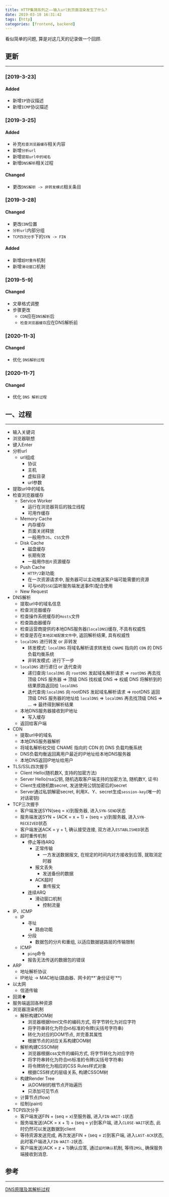 ```yaml
---
title: HTTP集锦系列之——输入url到页面渲染发生了什么?
date: 2019-03-18 16:31:42
tags: [http]
categories: [frontend, backend]
---
```


看似简单的问题, 算是对这几天的记录做一个回顾.


<!-- more -->


## 更新

------

### [2019-3-23]

#### Added

- 新增`IP`协议描述
- 新增`ICMP`协议描述

### [2019-3-25]

#### Added

- 补充`检查浏览器缓存`相关内容
- 新增`分析url`
- 新增`提取url中的域名`
- 新增`DNS解析`相关过程

#### Changed

- 更改`DNS解析 -> 非转发模式`相关条目

### [2019-3-28]

#### Changed

- 更改`CDN`位置
- `分析url`内部分组
- `TCP四次分手`下的`SYN -> FIN`

#### Added

- 新增`超时重传`机制
- 新增`滑动窗口`机制

### [2019-5-9]

#### Changed

- 文章格式调整
- 步骤更改
  - `CDN`应在`DNS解析`后
  - `检查浏览器缓存`应在DNS解析前

### [2020-11-3]

#### Changed

- 优化 `DNS解析过程`

### [2020-11-7]

#### Changed

- 优化 `DNS 解析过程`

## 一、过程

------

- 输入关键词
- 浏览器联想
- 键入Enter
- 分析url
  - url组成
    - 协议
    - 主机
    - 虚拟目录
    - url参数
- 提取url中的域名
- 检查浏览器缓存
  - Service Worker
    - 运行在浏览器背后的独立线程
    - 可用作缓存
  - Memory Cache
    - 内存缓存
    - 页面关闭释放
    - 一般用作`JS`、`CSS`文件
  - Disk Cache
    - 磁盘缓存
    - 长期有效
    - 一般用作`图片`资源缓存
  - Push Cache
    - `HTTP/2`新功能
    - 在一次资源请求中, 服务器可以主动推送客户端可能需要的资源
    - 可与`H5`的`SSE`(监听服务端发送事件)配合使用
  - New Request
- DNS解析
  - 提取url中的域名信息
  - 检查浏览器缓存
  - 检查操作系统缓存的`Hosts`文件
  - 检查路由器缓存
  - 检查运营商提供的本地DNS服务器(`localDNS`)缓存, 不具有权威性
  - 检查是否在`本地区域配置文件`中, 返回解析结果, 具有权威性
  - `localDNS` 进行转发 or 非转发
    - 转发模式: `localDNS` 将域名解析请求转发给 `CNAME` 指向的 `CDN` 的 DNS 负载均衡系统
    - 非转发模式: 进行下一步
  - `localDNS` 进行递归 or 迭代查询
    - 递归查询:`localDNS` 向 `rootDNS` 发起域名解析请求 => `rootDNS` 再去找顶级 DNS 服务器 => 顶级 DNS 找权威 DNS => 权威 DNS 将解析到的结果原路返回给 `localDNS`
    - 迭代查询:`localDNS` 向 rootDNS 发起域名解析请求 => rootDNS 返回顶级 DNS 服务器的地址给 `localDNS` => `localDNS` 再去找顶级 DNS => ... => 最终得到解析结果
  - 本地DNS服务器接收到IP地址
    - 写入缓存
  - 返回给客户端
- CDN
  - 提取url中的域名
  - 本地DNS服务器解析
  - 将域名解析权交给 CNAME 指向的 CDN 的 DNS 负载均衡系统
  - DNS负载均衡返回离用户最近的IP地址给本地DNS服务器
  - 本地DNS返回IP地址给用户
- TLS/SSL四次握手
  - Client Hello(随机数X, 支持的加密方法)
  - Server Hello(rsa公钥, 随机选取客户端支持的加密方法, 随机数Y, 证书)
  - Client生成随机数secret, 发送使用公钥加密后的secret
  - Server通过私钥解密secret, 利用X、Y、secret生成`session-key`(唯一的对话密钥)
- TCP三次握手
  - 客户端发送SYN(seq = x)到服务器, 进入`SYN-SEND`状态
  - 服务端发送SYN + (ACK = x + 1) + (seq = y)到服务器, 进入`SYN-RECEIVED`状态
  - 客户端发送ACK = y + 1, 确认接受连接, 双方进入`ESTABLISHED`状态
  - 超时重传机制
    - 停止等待ARQ
      - 正常传输
        - 一方发送数据报文, 在规定的时间内对方接收到应答, 就取消定时器
      - 报文丢失
        - 发送备份的数据
      - ACK超时
        - 重传报文
    - 连续ARQ
      - 滑动窗口机制
        - 控制流量
- IP、ICMP
  - IP
    - 寻址
      - 路由功能
    - 分段
      - 数据包的分片和重组, 以适应数据链路层的传输限制
  - ICMP
    - `ping`命令
    - 报告无法传送的数据包的错误
- ARP
  - 地址解析协议
  - IP地址 -> MAC地址(路由器、网卡的**'身份证号'**)
- 以太网
  - 信道传输
- 回溯⬆
- 服务端返回各种资源
- 浏览器渲染机制
  - 解析构建DOM树
    - 浏览器根据html文件的编码方式, 将字节转化为对应字符
    - 将字符串转化为符合`H5`标准的令牌(尖括号字符串)
    - 转化为对应的DOM节点, 并完善其属性
    - 根据节点的对应关系构建DOM树
  - 解析构建CSSOM树
    - 浏览器根据css文件的编码方式, 将字节转化为对应字符
    - 将字符串转化为符合`H5`标准的令牌(尖括号字符串)
    - 将令牌转化为相应的CSS Rules样式对象
    - 根据CSS样式的层级关系, 构建CSSOM树
  - 构建Render Tree
    - 从DOM树的根节点开始遍历
    - 只添加可见节点
  - 计算节点(flow)
  - 绘制(paint)
- TCP四次分手
  - 客户端发送FIN + (seq = x)至服务器, 进入`FIN-WAIT-1`状态
  - 服务端发送(ACK = x + 1) + (seq = y)到客户端, 进入`CLOSE-WAIT`状态, 此时仍然可以发送数据到client
  - 等待资源发送完成, 再次发送FIN + (seq = z)到客户端, 进入`LAST-ACK`状态, 此时客户端进入`FIN-WAIT-2`状态.
  - 客户端发送(ACK = z + 1)确认应答, 通过`延时确认`机制, 等待`2MSL`, 确保服务端接收到消息.

## 参考

------

[DNS原理及其解析过程](https://blog.51cto.com/369369/812889)